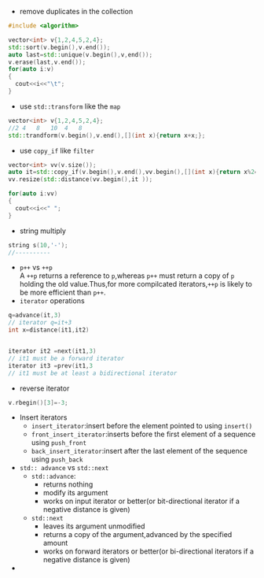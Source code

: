 - remove duplicates in the collection
```c++
#include <algorithm>

vector<int> v{1,2,4,5,2,4};
std::sort(v.begin(),v.end());
auto last=std::unique(v.begin(),v,end());
v.erase(last,v.end());
for(auto i:v)
{
  cout<<i<<"\t";
}
```
- use `std::transform` like the `map`
```c++
vector<int> v{1,2,4,5,2,4};
//2	4	8	10	4	8
std::trandform(v.begin(),v.end(),[](int x){return x+x;};

```
- use `copy_if` like `filter`
```c++
vector<int> vv(v.size());
auto it=std::copy_if(v.begin(),v.end(),vv.begin(),[](int x){return x%2==0;};
vv.resize(std::distance(vv.begin(),it ));

for(auto i:vv)
{
  cout<<i<<" ";
}
```
- string multiply
```c++
string s(10,'-');
//----------
```
- `p++` vs `++p`  
A `++p` returns a reference to `p`,whereas `p++` must return a copy of `p` holding the old value.Thus,for more compilcated iterators,`++p` is likely to be more efficient than `p++`.
- `iterator` operations
```c++
q=advance(it,3)
// iterator q=it+3
int x=distance(it1,it2)


iterator it2 =next(it1,3)
// it1 must be a forward iterator
iterator it3 =prev(it1,3
// it1 must be at least a bidirectional iterator

```
- reverse iterator
```c++
v.rbegin()[3]=-3;

```
- Insert iterators
  - `insert_iterator`:insert before the element pointed to using `insert()`
  - `front_insert_iterator`:inserts before the first element of a sequence using `push_front`
  - `back_insert_iterator`:insert after the last element of the sequence using `push_back`
- `std:: advance` vs `std::next`
  - `std::advance`:
    - returns nothing 
    - modify its argument
    - works on input iterator or better(or bit-directional iterator if a negative distance is given)
  - `std::next`
    - leaves its argument unmodified
    - returns a copy of the argument,advanced by the specified amount
    - works on forward iterators or better(or bi-directional iterators if a negative distance is given)
- 
